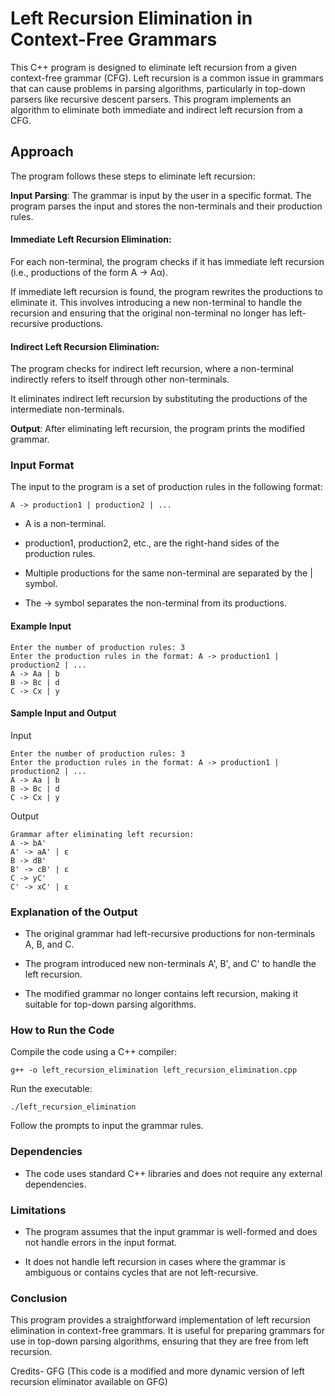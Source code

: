 # Left Recursion Elimination in Context-Free Grammars
This C++ program is designed to eliminate left recursion from a given context-free grammar (CFG). Left recursion is a common issue in grammars that can cause problems in parsing algorithms, particularly in top-down parsers like recursive descent parsers. This program implements an algorithm to eliminate both immediate and indirect left recursion from a CFG.

## Approach
The program follows these steps to eliminate left recursion:

**Input Parsing**: The grammar is input by the user in a specific format. The program parses the input and stores the non-terminals and their production rules.

#### Immediate Left Recursion Elimination:

For each non-terminal, the program checks if it has immediate left recursion (i.e., productions of the form A -> Aα).

If immediate left recursion is found, the program rewrites the productions to eliminate it. This involves introducing a new non-terminal to handle the recursion and ensuring that the original non-terminal no longer has left-recursive productions.

#### Indirect Left Recursion Elimination:

The program checks for indirect left recursion, where a non-terminal indirectly refers to itself through other non-terminals.

It eliminates indirect left recursion by substituting the productions of the intermediate non-terminals.

**Output**: After eliminating left recursion, the program prints the modified grammar.

### Input Format
The input to the program is a set of production rules in the following format:

```
A -> production1 | production2 | ...
```
- A is a non-terminal.

- production1, production2, etc., are the right-hand sides of the production rules.

- Multiple productions for the same non-terminal are separated by the | symbol.

- The -> symbol separates the non-terminal from its productions.

#### Example Input
```
Enter the number of production rules: 3
Enter the production rules in the format: A -> production1 | production2 | ...
A -> Aa | b
B -> Bc | d
C -> Cx | y
```

#### Sample Input and Output

Input
```
Enter the number of production rules: 3
Enter the production rules in the format: A -> production1 | production2 | ...
A -> Aa | b
B -> Bc | d
C -> Cx | y
```

Output
```
Grammar after eliminating left recursion:
A -> bA'
A' -> aA' | ε
B -> dB'
B' -> cB' | ε
C -> yC'
C' -> xC' | ε
```

### Explanation of the Output
- The original grammar had left-recursive productions for non-terminals A, B, and C.

- The program introduced new non-terminals A', B', and C' to handle the left recursion.

- The modified grammar no longer contains left recursion, making it suitable for top-down parsing algorithms.

### How to Run the Code
Compile the code using a C++ compiler:

```
g++ -o left_recursion_elimination left_recursion_elimination.cpp
```

Run the executable:
```
./left_recursion_elimination
```

Follow the prompts to input the grammar rules.

### Dependencies
- The code uses standard C++ libraries and does not require any external dependencies.

### Limitations
- The program assumes that the input grammar is well-formed and does not handle errors in the input format.

- It does not handle left recursion in cases where the grammar is ambiguous or contains cycles that are not left-recursive.

### Conclusion
This program provides a straightforward implementation of left recursion elimination in context-free grammars. It is useful for preparing grammars for use in top-down parsing algorithms, ensuring that they are free from left recursion.

Credits- GFG (This code is a modified and more dynamic version of left recursion eliminator available on GFG)
